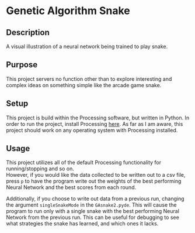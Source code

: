 # Genetic Algorithm Snake

## Description

A visual illustration of a neural network being trained to play snake. 

## Purpose 

This project servers no function other than to explore interesting and complex ideas on something simple like the arcade game snake. 

## Setup

This project is build within the Processing software, but written in Python. In order to run the project, install Processing [here](https://processing.org/download/). As far as I am aware, this project should work on any operating system with Processing installed.   

## Usage 

This project utilizes all of the default Processing functionality for running/stopping and so on.  
However, if you would like the data collected to be written out to a csv file, press `p` to have the program write out the weights of the best performing Neural Network and the best scores from each round. 

Additionally, if you choose to write out data from a previous run, changing the argument `singleSnakeMode` in the `GAsnake2.pyde`. This will cause the program to run only with a single snake with the best performing Neural Network from the previous run. This can be useful for debugging to see what strategies the snake has learned, and which ones it lacks. 

